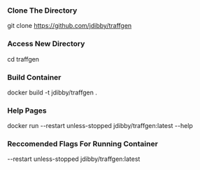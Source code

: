### Clone The Directory ###
git clone https://github.com/jdibby/traffgen

### Access New Directory
cd traffgen

### Build Container
docker build -t jdibby/traffgen .

### Help Pages ###
docker run --restart unless-stopped jdibby/traffgen:latest --help

### Reccomended Flags For Running Container
--restart unless-stopped jdibby/traffgen:latest
